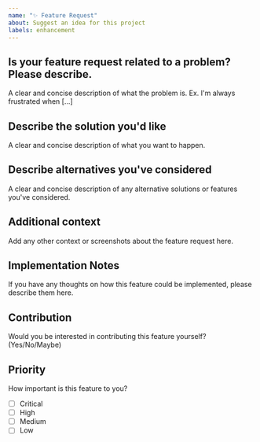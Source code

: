 ```yaml
---
name: "✨ Feature Request"
about: Suggest an idea for this project
labels: enhancement
---
```


## Is your feature request related to a problem? Please describe.

A clear and concise description of what the problem is. Ex. I'm always frustrated when [...]

## Describe the solution you'd like

A clear and concise description of what you want to happen.

## Describe alternatives you've considered

A clear and concise description of any alternative solutions or features you've considered.

## Additional context

Add any other context or screenshots about the feature request here.

## Implementation Notes

If you have any thoughts on how this feature could be implemented, please describe them here.

## Contribution

Would you be interested in contributing this feature yourself? (Yes/No/Maybe)

## Priority

How important is this feature to you?
- [ ] Critical
- [ ] High
- [ ] Medium
- [ ] Low
